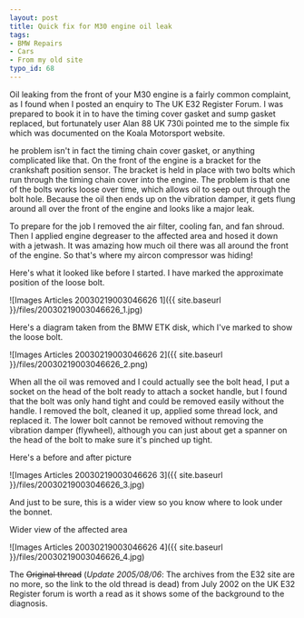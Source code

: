 ```yaml
---
layout: post
title: Quick fix for M30 engine oil leak
tags:
- BMW Repairs
- Cars
- From my old site
typo_id: 68
---
```

Oil leaking from the front of your M30 engine is a fairly common complaint, as I found when I posted an enquiry to The UK E32 Register Forum.  I was prepared to book it in to have the timing cover gasket and sump gasket replaced, but fortunately user Alan 88 UK 730i pointed me to the simple fix which was documented on the Koala Motorsport website.
<!-- read more -->
he problem isn't in fact the timing chain cover gasket, or anything complicated like that. On the front of the engine is a bracket for the crankshaft position sensor. The bracket is held in place with two bolts which run through the timing chain cover into the engine. The problem is that one of the bolts works loose over time, which allows oil to seep out through the bolt hole. Because the oil then ends up on the vibration damper, it gets flung around all over the front of the engine and looks like a major leak.

To prepare for the job I removed the air filter, cooling fan, and fan shroud. Then I applied engine degreaser to the affected area and hosed it down with a jetwash. It was amazing how much oil there was all around the front of the engine. So that's where my aircon compressor was hiding!

Here's what it looked like before I started. I have marked the approximate position of the loose bolt.

![Images Articles 20030219003046626 1]({{ site.baseurl }}/files/20030219003046626_1.jpg)

Here's a diagram taken from the BMW ETK disk, which I've marked to show the loose bolt.

![Images Articles 20030219003046626 2]({{ site.baseurl }}/files/20030219003046626_2.png)

When all the oil was removed and I could actually see the bolt head, I put a socket on the head of the bolt ready to attach a socket handle, but I found that the bolt was only hand tight and could be removed easily without the handle. I removed the bolt, cleaned it up, applied some thread lock, and replaced it. The lower bolt cannot be removed without removing the vibration damper (flywheel), although you can just about get a spanner on the head of the bolt to make sure it's pinched up tight.

Here's a before and after picture

![Images Articles 20030219003046626 3]({{ site.baseurl }}/files/20030219003046626_3.jpg)

And just to be sure, this is a wider view so you know where to look under the bonnet.

Wider view of the affected area

![Images Articles 20030219003046626 4]({{ site.baseurl }}/files/20030219003046626_4.jpg)

The <strike>Original thread</strike> (*Update 2005/08/06*: The archives from the E32 site are no more, so the link to the old thread is dead) from July 2002 on the UK E32 Register forum is worth a read as it shows some of the background to the diagnosis.
